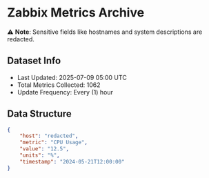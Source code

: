 # Zabbix Metrics Archive

⚠️ **Note**: Sensitive fields like hostnames and system descriptions are redacted.

## Dataset Info
- Last Updated: 2025-07-09 05:00 UTC
- Total Metrics Collected: 1062
- Update Frequency: Every (1) hour

## Data Structure
```json
{
    "host": "redacted",
    "metric": "CPU Usage",
    "value": "12.5",
    "units": "%",
    "timestamp": "2024-05-21T12:00:00"
}
```
